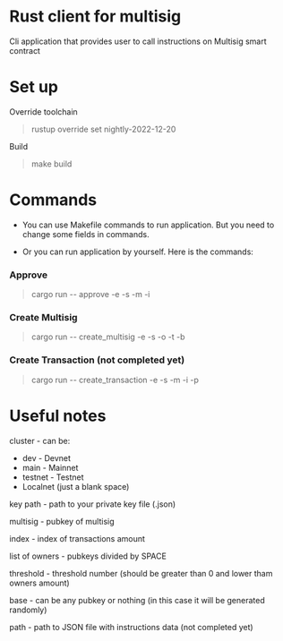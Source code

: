 # Rust client for multisig

Cli application that provides user to call instructions on Multisig smart contract

# Set up

Override toolchain

> rustup override set nightly-2022-12-20

Build

> make build

# Commands

- You can use Makefile commands to run application.
But you need to change some fields in commands.


- Or you can run application by yourself. Here is the commands:

### Approve

> cargo run -- approve -e <cluster> -s <key path> -m <multisig> -i <index>

### Create Multisig

> cargo run -- create_multisig -e <cluster> -s <key path> -o <list of owners> -t <threshold> -b <base>

### Create Transaction (not completed yet)

> cargo run -- create_transaction -e <cluster> -s <key path> -m <multisig> -i <index> -p <path>

# Useful notes

cluster - can be:

- dev - Devnet
- main - Mainnet
- testnet - Testnet
- Localnet (just a blank space)

key path - path to your private key file (.json)

multisig - pubkey of multisig

index - index of transactions amount

list of owners - pubkeys divided by SPACE

threshold - threshold number (should be greater than 0 and lower tham owners amount)

base - can be any pubkey or nothing (in this case it will be generated randomly)

path - path to JSON file with instructions data (not completed yet)